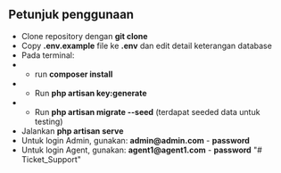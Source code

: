 ## Petunjuk penggunaan

- Clone repository dengan __git clone__
- Copy __.env.example__ file ke __.env__ dan edit detail keterangan database
- Pada terminal: 
- - run __composer install__ 
- - Run __php artisan key:generate__
- - Run __php artisan migrate --seed__ (terdapat seeded data untuk testing)
- Jalankan  __php artisan serve__
- Untuk login Admin, gunakan: __admin@admin.com__ - __password__ 
- Untuk login Agent, gunakan: __agent1@agent1.com__ - __password__ "# Ticket_Support" 
